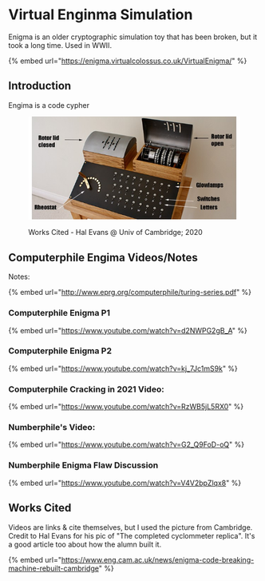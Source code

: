 # Virtual Enginma Simulation

Enigma is an older cryptographic simulation toy that has been broken, but it took a long time. Used in WWII.&#x20;

{% embed url="https://enigma.virtualcolossus.co.uk/VirtualEnigma/" %}

## Introduction

Engima is a code cypher

<figure><img src="../../../.gitbook/assets/image.png" alt=""><figcaption><p>Works Cited - Hal Evans @ Univ of Cambridge; 2020</p></figcaption></figure>

## Computerphile Engima Videos/Notes

Notes:

{% embed url="http://www.eprg.org/computerphile/turing-series.pdf" %}

### Computerphile Enigma P1

{% embed url="https://www.youtube.com/watch?v=d2NWPG2gB_A" %}

### Computerphile Enigma P2

{% embed url="https://www.youtube.com/watch?v=kj_7Jc1mS9k" %}

### Computerphile Cracking in 2021 Video:

{% embed url="https://www.youtube.com/watch?v=RzWB5jL5RX0" %}



### Numberphile's Video:

{% embed url="https://www.youtube.com/watch?v=G2_Q9FoD-oQ" %}

### Numberphile Enigma Flaw Discussion

{% embed url="https://www.youtube.com/watch?v=V4V2bpZlqx8" %}

## Works Cited

Videos are links & cite themselves, but I used the picture from Cambridge. Credit to Hal Evans for his pic of "The completed cyclommeter replica". It's a good article too about how the alumn built it.&#x20;

{% embed url="https://www.eng.cam.ac.uk/news/enigma-code-breaking-machine-rebuilt-cambridge" %}
